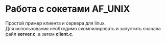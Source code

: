# Работа с сокетами AF_UNIX
Простой пример клиента и сервера для linux. <br>
Для использования необходимо скомпилировать и запустить сначала файл <b>server.c</b>, а затем <b>client.c</b>.
